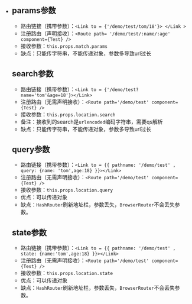 - ## params参数
  - 路由链接（携带参数）：`<Link to = {'/demo/test/tom/18'}> </Link >`
  - 注册路由（声明接收）：`<Route path= '/demo/test/:name/:age' component={Test} />`
  - 接收参数：`this.props.match.params`
  - 缺点：只能传字符串，不能传递对象，参数多导致url过长

  ## search参数
  - 路由链接（携带参数）：`<Link to = {'/demo/test?name='tom'&age=18'}></Link>`
  - 注册路由（无需声明接收）：`<Route path='/demo/test' component={Test} />`
  - 接收参数：`this.props.location.search`
  - 备注：接收到的search是`urlencoded`编码字符串，需要qs解析
  - 缺点：只能传字符串，不能传递对象，参数多导致url过长

  ## query参数
  - 路由链接（携带参数）：`<Link to = {{ pathname: '/demo/test' , query: {name: 'tom',age:18} }}></Link>`
  - 注册路由（无需声明接收）：`<Route path='/demo/test' component={Test} />`
  - 接收参数：`this.props.location.query`
  - 优点：可以传递对象
  - 缺点：`HashRouter`刷新地址栏，参数丢失，`BrowserRouter`不会丢失参数。


  ## state参数
  - 路由链接（携带参数）：`<Link to = {{ pathname: '/demo/test' , state: {name:'tom',age:18} }}></Link>`
  - 注册路由（无需声明接收）：`<Route path='/demo/test' component={Test} />`
  - 接收参数：`this.props.location.state`
  - 优点：可以传递对象
  - 缺点：`HashRouter`刷新地址栏，参数丢失，`BrowserRouter`不会丢失参数。